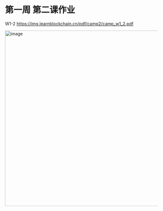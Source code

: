 # 第一周 第二课作业

W1-2 https://img.learnblockchain.cn/pdf/camp2/camp_w1_2.pdf

<img width="579" alt="image" src="https://user-images.githubusercontent.com/8415242/224207764-d248bbe3-918b-47fe-a3a8-caa46326f4f8.png">
